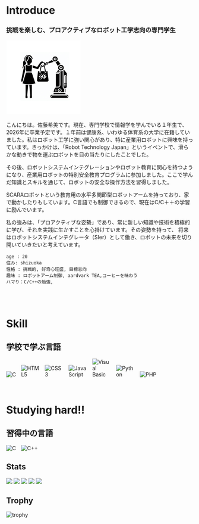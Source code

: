 


<h1>Introduce </h1>
<h3>挑戦を楽しむ、プロアクティブなロボット工学志向の専門学生<br></h3>

<p aligh="left">
  <img src="https://github.com/noz-matic0/noz-matic0/blob/main/UniConverter%2015_20240831213906.gif" alt="UniConverter GIF" style="max-width:100%;height:auto;">
</p>
こんにちは。佐藤希美です。現在、専門学校で情報学を学んでいる１年生で、2026年に卒業予定です。１年前は健康系、いわゆる体育系の大学に在籍していました。私はロボット工学に強い関心があり、特に産業用ロボットに興味を持っています。きっかけは、「Robot Technology Japan」というイベントで、滑らかな動きで物を運ぶロボットを目の当たりにしたことでした。<br>

その後、ロボットシステムインテグレーションやロボット教育に関心を持つようになり、産業用ロボットの特別安全教育プログラムに参加しました。ここで学んだ知識とスキルを通じて、ロボットの安全な操作方法を習得しました。<br>

SCARAロボットという教育用の水平多関節型ロボットアームを持っており、家で動かしたりもしています。C言語でも制御できるので、現在はC/C＋＋の学習に励んでいます。<br>

私の強みは、「プロアクティブな姿勢」であり、常に新しい知識や技術を積極的に学び、それを実践に生かすことを心掛けています。その姿勢を持って、
将来はロボットシステムインテグレータ（SIer）として働き、ロボットの未来を切り開いていきたいと考えています。


```bash
age : 20
住み: shizuoka
性格 : 挑戦的, 好奇心旺盛, 目標志向
趣味 : ロボットアーム制御, aardvark TEA,コーヒーを味わう
ハマり：C/C++の勉強,
```


<br>




<br>
<h1>Skill</h1>
<h2>学校で学ぶ言語</h2>
<p align="left">
  <img src="https://simpleskill.icons.workers.dev/svg?i=c" alt="C" style="max-width:50px;height:auto;margin-right:10px;">
  <img src="https://simpleskill.icons.workers.dev/svg?i=html5" alt="HTML5" style="max-width:50px;height:auto;margin-right:10px;">
  <img src="https://simpleskill.icons.workers.dev/svg?i=css3" alt="CSS3" style="max-width:50px;height:auto;margin-right:10px;">
  <img src="https://simpleskill.icons.workers.dev/svg?i=javascript" alt="JavaScript" style="max-width:50px;height:auto;margin-right:10px;">
  <img src="https://simpleskill.icons.workers.dev/svg?i=visualbasic" alt="Visual Basic" style="max-width:50px;height:auto;margin-right:10px;">
  <img src="https://simpleskill.icons.workers.dev/svg?i=python" alt="Python" style="max-width:50px;height:auto;margin-right:10px;">
  <img src="https://simpleskill.icons.workers.dev/svg?i=php" alt="PHP" style="max-width:50px;height:auto;">
</p>
<br>
<h1>Studying hard!!</h1>
<h2>習得中の言語</h2>
<p align="left">
  <img src="https://simpleskill.icons.workers.dev/svg?i=c" alt="C" style="max-width:50px;height:auto;margin-right:10px;">
  <img src="https://simpleskill.icons.workers.dev/svg?i=cplusplus" alt="C++" style="max-width:50px;height:auto;">
</p>



## Stats
![](http://github-profile-summary-cards.vercel.app/api/cards/profile-details?username=noz-matic0&theme=gruvbox)
![](http://github-profile-summary-cards.vercel.app/api/cards/repos-per-language?username=noz-matic0&theme=gruvbox)
![](http://github-profile-summary-cards.vercel.app/api/cards/most-commit-language?username=noz-matic0&theme=gruvbox)
![](http://github-profile-summary-cards.vercel.app/api/cards/stats?username=noz-matic0&theme=gruvbox)
![](http://github-profile-summary-cards.vercel.app/api/cards/productive-time?username=noz-matic0&theme=gruvbox&utcOffset=9)

## Trophy
![trophy](https://github-profile-trophy.vercel.app/?username=noz-matic0&theme=gruvbox)
